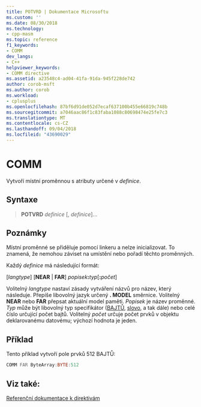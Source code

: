 ```yaml
---
title: POTVRD | Dokumentace Microsoftu
ms.custom: ''
ms.date: 08/30/2018
ms.technology:
- cpp-masm
ms.topic: reference
f1_keywords:
- COMM
dev_langs:
- C++
helpviewer_keywords:
- COMM directive
ms.assetid: a23548c4-ad04-41fa-91da-945f228de742
author: corob-msft
ms.author: corob
ms.workload:
- cplusplus
ms.openlocfilehash: 87bf6d91de052d7ecaf637100b455e66819c748b
ms.sourcegitcommit: a7046aac86f1c83faba1088c80698474e25fe7c3
ms.translationtype: MT
ms.contentlocale: cs-CZ
ms.lasthandoff: 09/04/2018
ms.locfileid: "43690029"
---
```

# <a name="comm"></a>COMM

Vytvoří místní proměnnou s atributy určené v *definice*.

## <a name="syntax"></a>Syntaxe

> **POTVRD** *definice* [, *definice*]...

## <a name="remarks"></a>Poznámky

Místní proměnné se přiděluje pomocí linkeru a nelze inicializovat. To znamená, že nemohou záviset na umístění nebo pořadí těchto proměnných.

Každý *definice* má následující formát:

[*langtype*] [**NEAR** &#124; **FAR**] _popisek_**:**_typ_[**:**_počet_]

Volitelný *langtype* nastaví zásady vytváření názvů pro název, který následuje. Přepíše libovolný jazyk určený **. MODEL** směrnice. Volitelný **NEAR** nebo **FAR** přepsat aktuální model paměti. *Popisek* je název proměnné. *Typ* může být libovolný typ specifikátor ([BAJTŮ](../../assembler/masm/byte-masm.md), [slovo](../../assembler/masm/word.md), a tak dále) nebo celé číslo určující počet bajtů. Volitelný *počet* určuje počet prvků v objektu deklarovanému datovému; výchozí hodnota je jeden.

## <a name="example"></a>Příklad

Tento příklad vytvoří pole prvků 512 BAJTŮ:

```asm
COMM FAR ByteArray:BYTE:512
```

## <a name="see-also"></a>Viz také:

[Referenční dokumentace k direktivám](../../assembler/masm/directives-reference.md)<br/>
